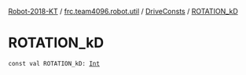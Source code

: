 [Robot-2018-KT](../../index.md) / [frc.team4096.robot.util](../index.md) / [DriveConsts](index.md) / [ROTATION_kD](./-r-o-t-a-t-i-o-n_k-d.md)

# ROTATION_kD

`const val ROTATION_kD: `[`Int`](https://kotlinlang.org/api/latest/jvm/stdlib/kotlin/-int/index.html)